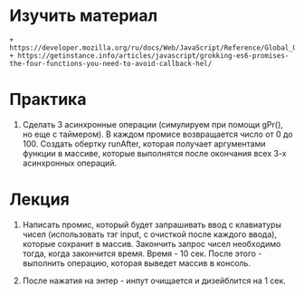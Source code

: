 # Изучить материал
    + https://developer.mozilla.org/ru/docs/Web/JavaScript/Reference/Global_Objects/Promise
    + https://getinstance.info/articles/javascript/grokking-es6-promises-the-four-functions-you-need-to-avoid-callback-hel/

# Практика


1) Сделать 3 асинхронные операции (симулируем при помощи gPr(), но еще с таймером).
В каждом промисе возвращается число от 0 до 100. Создать обертку runAfter, которая получает аргументами функции в массиве, которые выполнятся после окончания всех 3-х асинхронных операций.

# Лекция

1) Написать промис, который будет запрашивать ввод с клавиатуры чисел (использовать тэг input, с очисткой после каждого ввода), которые сохранит в массив. Закончить запрос чисел необходимо тогда, когда закончится время. Время - 10 сек. После этого - выполнить операцию, которая выведет массив в консоль.

2) После нажатия на энтер - инпут очищается и дизейблится на 1 сек.